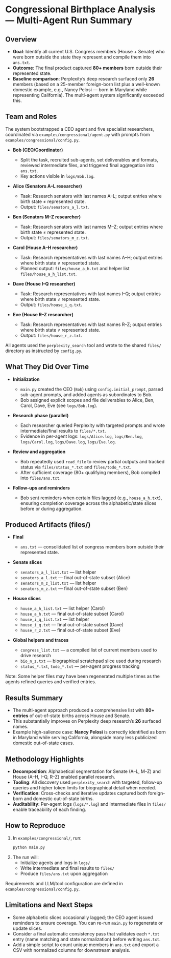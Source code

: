 # Congressional Birthplace Analysis — Multi‑Agent Run Summary

## Overview
- **Goal**: Identify all current U.S. Congress members (House + Senate) who were born outside the state they represent and compile them into `ans.txt`.
- **Outcome**: The final product captured **80+ members** born outside their represented state.
- **Baseline comparison**: Perplexity’s deep research surfaced only **26** members (based on a 25-member foreign-born list plus a well-known domestic example, e.g., Nancy Pelosi — born in Maryland while representing California). The multi-agent system significantly exceeded this.

## Team and Roles
The system bootstrapped a CEO agent and five specialist researchers, coordinated via `examples/congressional/agent.py` with prompts from `examples/congressional/config.py`.

- **Bob (CEO/Coordinator)**
  - Split the task, recruited sub-agents, set deliverables and formats, reviewed intermediate files, and triggered final aggregation into `ans.txt`.
  - Key actions visible in `logs/Bob.log`.

- **Alice (Senators A–L researcher)**
  - Task: Research senators with last names A–L; output entries where birth state ≠ represented state.
  - Output: `files/senators_a_l.txt`.

- **Ben (Senators M–Z researcher)**
  - Task: Research senators with last names M–Z; output entries where birth state ≠ represented state.
  - Output: `files/senators_m_z.txt`.

- **Carol (House A–H researcher)**
  - Task: Research representatives with last names A–H; output entries where birth state ≠ represented state.
  - Planned output: `files/house_a_h.txt` and helper list `files/house_a_h_list.txt`.

- **Dave (House I–Q researcher)**
  - Task: Research representatives with last names I–Q; output entries where birth state ≠ represented state.
  - Output: `files/house_i_q.txt`.

- **Eve (House R–Z researcher)**
  - Task: Research representatives with last names R–Z; output entries where birth state ≠ represented state.
  - Output: `files/house_r_z.txt`.

All agents used the `perplexity_search` tool and wrote to the shared `files/` directory as instructed by `config.py`.

## What They Did Over Time
- **Initialization**
  - `main.py` created the CEO (`Bob`) using `config.initial_prompt`, parsed sub-agent prompts, and added agents as subordinates to Bob.
  - Bob assigned explicit scopes and file deliverables to Alice, Ben, Carol, Dave, Eve (see `logs/Bob.log`).

- **Research phase (parallel)**
  - Each researcher queried Perplexity with targeted prompts and wrote intermediate/final results to `files/*.txt`.
  - Evidence in per-agent logs: `logs/Alice.log`, `logs/Ben.log`, `logs/Carol.log`, `logs/Dave.log`, `logs/Eve.log`.

- **Review and aggregation**
  - Bob repeatedly used `read_file` to review partial outputs and tracked status via `files/status_*.txt` and `files/todo_*.txt`.
  - After sufficient coverage (80+ qualifying members), Bob compiled into `files/ans.txt`.

- **Follow-ups and reminders**
  - Bob sent reminders when certain files lagged (e.g., `house_a_h.txt`), ensuring completion coverage across the alphabetic/state slices before or during aggregation.

## Produced Artifacts (files/)
- **Final**
  - `ans.txt` — consolidated list of congress members born outside their represented state.

- **Senate slices**
  - `senators_a_l_list.txt` — list helper
  - `senators_a_l.txt` — final out-of-state subset (Alice)
  - `senators_m_z_list.txt` — list helper
  - `senators_m_z.txt` — final out-of-state subset (Ben)

- **House slices**
  - `house_a_h_list.txt` — list helper (Carol)
  - `house_a_h.txt` — final out-of-state subset (Carol)
  - `house_i_q_list.txt` — list helper
  - `house_i_q.txt` — final out-of-state subset (Dave)
  - `house_r_z.txt` — final out-of-state subset (Eve)

- **Global helpers and traces**
  - `congress_list.txt` — a compiled list of current members used to drive research
  - `bio_n_z.txt` — biographical scratchpad slice used during research
  - `status_*.txt`, `todo_*.txt` — per-agent progress tracking

Note: Some helper files may have been regenerated multiple times as the agents refined queries and verified entries.

## Results Summary
- The multi-agent approach produced a comprehensive list with **80+ entries** of out-of-state births across House and Senate.
- This substantially improves on Perplexity deep research’s **26** surfaced names.
- Example high-salience case: **Nancy Pelosi** is correctly identified as born in Maryland while serving California, alongside many less publicized domestic out-of-state cases.

## Methodology Highlights
- **Decomposition**: Alphabetical segmentation for Senate (A–L, M–Z) and House (A–H, I–Q, R–Z) enabled parallel research.
- **Tooling**: All discovery used `perplexity_search` with targeted, follow-up queries and higher token limits for biographical detail when needed.
- **Verification**: Cross-checks and iterative updates captured both foreign-born and domestic out-of-state births.
- **Auditability**: Per-agent logs (`logs/*.log`) and intermediate files in `files/` enable traceability of each finding.

## How to Reproduce
1. In `examples/congressional/`, run:
   ```bash
   python main.py
   ```
2. The run will:
   - Initialize agents and logs in `logs/`
   - Write intermediate and final results to `files/`
   - Produce `files/ans.txt` upon aggregation

Requirements and LLM/tool configuration are defined in `examples/congressional/config.py`.

## Limitations and Next Steps
- Some alphabetic slices occasionally lagged; the CEO agent issued reminders to ensure coverage. You can re-run `main.py` to regenerate or update slices.
- Consider a final automatic consistency pass that validates each `*.txt` entry (name matching and state normalization) before writing `ans.txt`.
- Add a simple script to count unique members in `ans.txt` and export a CSV with normalized columns for downstream analysis.
